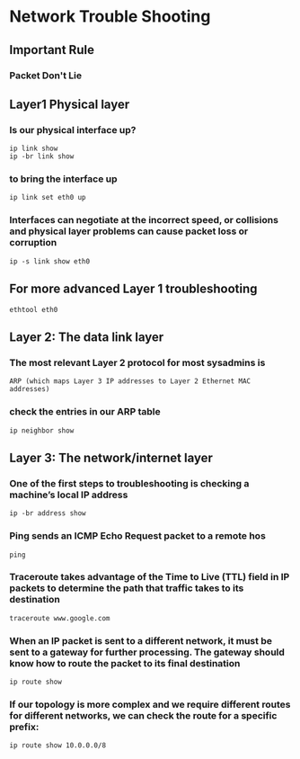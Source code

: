 # Network Trouble Shooting
## Important Rule
### Packet Don't Lie
## Layer1 Physical layer
###  Is our physical interface up? 
```
ip link show
ip -br link show
```
###  to bring the interface up
```
ip link set eth0 up
```
###  Interfaces can negotiate at the incorrect speed, or collisions and physical layer problems can cause packet loss or corruption
```
ip -s link show eth0
```
## For more advanced Layer 1 troubleshooting
```
ethtool eth0
```
## Layer 2: The data link layer
### The most relevant Layer 2 protocol for most sysadmins is
```
ARP (which maps Layer 3 IP addresses to Layer 2 Ethernet MAC addresses)
```
### check the entries in our ARP table
```
ip neighbor show
```
## Layer 3: The network/internet layer
### One of the first steps to troubleshooting is checking a machine’s local IP address
```
ip -br address show
```
### Ping sends an ICMP Echo Request packet to a remote hos
```
ping 
```
### Traceroute takes advantage of the Time to Live (TTL) field in IP packets to determine the path that traffic takes to its destination
```
traceroute www.google.com
```
### When an IP packet is sent to a different network, it must be sent to a gateway for further processing. The gateway should know how to route the packet to its final destination
```
ip route show
```
### If our topology is more complex and we require different routes for different networks, we can check the route for a specific prefix:
```
ip route show 10.0.0.0/8
```
